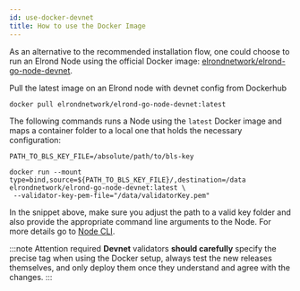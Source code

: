 ```yaml
---
id: use-docker-devnet
title: How to use the Docker Image
---
```


As an alternative to the recommended installation flow, one could choose to run an Elrond Node using the official Docker image: [elrondnetwork/elrond-go-node-devnet](https://hub.docker.com/r/elrondnetwork/elrond-go-node-devnet).

Pull the latest image on an Elrond node with devnet config from Dockerhub
```
docker pull elrondnetwork/elrond-go-node-devnet:latest
```

The following commands runs a Node using the `latest` Docker image and maps a container folder to a local one that holds the necessary configuration:

```
PATH_TO_BLS_KEY_FILE=/absolute/path/to/bls-key

docker run --mount type=bind,source=${PATH_TO_BLS_KEY_FILE}/,destination=/data elrondnetwork/elrond-go-node-devnet:latest \
 --validator-key-pem-file="/data/validatorKey.pem"
```

In the snippet above, make sure you adjust the path to a valid key folder and also provide the appropriate command line arguments to the Node. For more details go to [Node CLI](/validators/node-cli).

:::note Attention required
**Devnet** validators **should carefully** specify the precise tag when using the Docker setup, always test the new releases themselves, and only deploy them once they understand and agree with the changes.
:::
